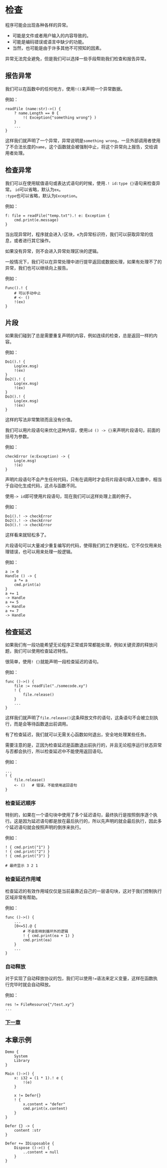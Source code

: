 # 检查
程序可能会出现各种各样的异常。

- 可能是文件或者用户输入的内容导致的。
- 可能是编码错误或语言中缺少的功能。
- 当然，也可能是由于许多其他不可预知的因素。

异常无法完全避免，但是我们可以选择一些手段帮助我们检查和报告异常。

## 报告异常
我们可以在函数中的任何地方，使用`!()`来声明一个异常数据。

例如：
```
readFile (name:str)->() {
    ? name.Length == 0 {
        !( Exception{"something wrong"} )
    }
    ...
}
```
这样我们就声明了一个异常，异常说明是`something wrong`，一旦外部调用者使用了不合法长度的`name`，这个函数就会被强制中止，将这个异常向上报告，交给调用者处理。
## 检查异常
我们可以在使用赋值语句或表达式语句的时候，使用`.! id:type {}`语句来检查异常。
`id`可以省略，默认为`ex`。   
`:type`也可以省略，默认为`Exception`。

例如：
```
f: file = readFile("temp.txt").! e: Exception {
    cmd.print(e.message)
}
```
当出现异常时，程序就会进入`!`区块，`e`为异常标识符，我们可以获取异常的信息，或者进行其它操作。

如果没有异常，则不会进入异常处理区块的逻辑。

一般情况下，我们可以在异常处理中进行提早返回或数据处理，如果有处理不了的异常，我们也可以继续向上报告。

例如：
```
Func().! {
    # 可以手动中止
    # <- () 
    !(ex)
}
```

## 片段
如果我们碰到了总是需要重复声明的内容，例如连续的检查，总是返回一样的内容。

例如：
```
Do1().! {
    Log(ex.msg)
    !(ex)
}
Do2().! {
    Log(ex.msg)
    !(ex)
}
Do3().! {
    Log(ex.msg)
    !(ex)
}
```

这样的写法非常繁琐而且没有价值。

我们可以用片段语句来优化这种内容，使用`id () -> {}`来声明片段语句，前面的括号为参数。

例如：
```
checkError (e:Exception) -> {
    Log(e.msg)
    !(e)
}
```

声明片段语句不会产生任何代码，只有在调用时才会将片段语句填入位置中，相当于自动化生成代码，这点与函数不同。

使用`-> id`即可使用片段语句，现在我们可以这样处理上面的例子。

例如：
```
Do1().! -> checkError
Do2().! -> checkError
Do3().! -> checkError
```

这样看来就轻松多了。

片段语句可以大量减少重复编写的代码，使得我们的工作更轻松，它不仅仅用来处理错误，也可以用来处理一般逻辑。

例如：
```
a := 0
Handle () -> { 
    a *= a 
    cmd.print(a)
}
a += 1
-> Handle
a += 5
-> Handle
a += 7
-> Handle
```

## 检查延迟
如果我们有一段功能希望无论程序正常或异常都能处理，例如关键资源的释放问题，我们可以使用检查延迟特性。

很简单，使用`! {}`就能声明一段检查延迟的语句。

例如：
```
func ()->() {
    file := readFile("./somecode.xy")
    ! {
        file.release()
    }
    ...
}
```
这样我们就声明了`file.release()`这条释放文件的语句，这条语句不会被立刻执行，而是会等待函数退出前调用。

有了检查延迟，我们就可以无需关心函数如何退出，安全地处理某些任务。

需要注意的是，正因为检查延迟是函数退出前执行的，并且无论程序运行状态异常与否都会执行，所以检查延迟中不能使用返回语句。

例如：
```
...
! {
    file.release()
    <- ()   # 错误，不能使用返回语句
}
```

### 检查延迟顺序
特别的，如果在一个语句块中使用了多个延迟语句，最终执行是按照倒序逐个执行。这是因为延迟语句都是放在最后执行的，所以先声明的就会最后执行，因此多个延迟语句就会按照声明的倒序来执行。

例如：
```
! { cmd.print("1") }
! { cmd.print("2") }
! { cmd.print("3") }

# 最终显示 3 2 1
```

### 检查延迟作用域
检查延迟的有效作用域仅仅是当前最靠近自己的一层语句块，这对于我们控制执行区域非常有帮助。

例如：
```
func ()->() {
    ...
    [0<=5].@ {
        # 不会影响到循环外的逻辑
        ! { cmd.print(ea + 1) }
        cmd.print(ea)
    }
    ...
}
```
### 自动释放
对于实现了自动释放协议的包，我们可以使用`!=`语法来定义变量，这样在函数执行完毕时就会自动释放。

例如：
```
res != FileResource{"/test.xy"}
...
```

### [下一章](异步处理.md)

## 本章示例
```
Demo {
    System
    Library
}

Main ()->() {
    x: i32 = (1 * 1).! e {
        !(e)
    }

    x != Defer{}
    ! {
        x.content = "defer"
        cmd.print(x.content)
    }
}

Defer {} -> {
    content :str
}

Defer += IDisposable {
    Dispose ()->() {
        ..content = null
    }
}
```